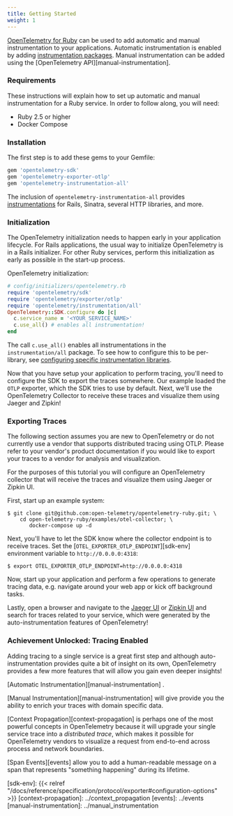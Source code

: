 ```yaml
---
title: Getting Started
weight: 1
---
```


[OpenTelemetry for Ruby][repository] can be used to add automatic and manual instrumentation to your applications.
Automatic instrumentation is enabled by adding [instrumentation packages][auto-instrumentation].
Manual instrumentation can be added using the [OpenTelemetry API][manual-instrumentation].

### Requirements

These instructions will explain how to set up automatic and manual instrumentation for a Ruby service.
In order to follow along, you will need:

- Ruby 2.5 or higher
- Docker Compose

### Installation

The first step is to add these gems to your Gemfile:

```ruby
gem 'opentelemetry-sdk'
gem 'opentelemetry-exporter-otlp'
gem 'opentelemetry-instrumentation-all'
```

The inclusion of `opentelemetry-instrumentation-all` provides [instrumentations](automatic_instrumentation.md) for Rails, Sinatra, several HTTP libraries, and more.

### Initialization

The OpenTelemetry initialization needs to happen early in your application lifecycle.
For Rails applications, the usual way to initialize OpenTelemetry is in a Rails initializer.
For other Ruby services, perform this initialization as early as possible in the start-up process.

OpenTelemetry initialization:

```ruby
# config/initializers/opentelemetry.rb
require 'opentelemetry/sdk'
require 'opentelemetry/exporter/otlp'
require 'opentelemetry/instrumentation/all'
OpenTelemetry::SDK.configure do |c|
  c.service_name = '<YOUR_SERVICE_NAME>'
  c.use_all() # enables all instrumentation!
end
```

The call `c.use_all()` enables all instrumentations in the `instrumentation/all` package. To see how to configure this to be per-library, see [configuring specific instrumentation libraries](automatic_instrumentation.md#configuring-specific-instrumentation-libraries).

Now that you have setup your application to perform tracing, you'll need to configure the SDK to export the traces somewhere. Our example loaded the `OTLP` exporter, which the SDK tries to use by default. Next, we'll use the OpenTelemetry Collector to receive these traces and visualize them using Jaeger and Zipkin!

### Exporting Traces

The following section assumes you are new to OpenTelemetry or do not currently use a vendor that supports distributed tracing using OTLP. Please refer to your vendor's product documentation if you would like to export your traces to a vendor for analysis and visualization.

For the purposes of this tutorial you will configure an OpenTelemetry collector that will receive the traces and visualize them using Jaeger or Zipkin UI.

First, start up an example system:

```console
$ git clone git@github.com:open-telemetry/opentelemetry-ruby.git; \
    cd open-telemetry-ruby/examples/otel-collector; \
       docker-compose up -d
```

Next, you'll have to let the SDK know where the collector endpoint is to receive traces.
Set the [`OTEL_EXPORTER_OTLP_ENDPOINT`][sdk-env] environment variable to `http://0.0.0.0:4318`:

```console
$ export OTEL_EXPORTER_OTLP_ENDPOINT=http://0.0.0.0:4318
```

Now, start up your application and perform a few operations to generate tracing data, e.g. navigate around your web app or kick off background tasks.

Lastly, open a browser and navigate to the [Jaeger UI](http://localhost:16686) or [Zipkin UI](http://localhost:9411) and search for traces related to your service, which were generated by the auto-instrumentation features of OpenTelemetry!

### Achievement Unlocked: Tracing Enabled

Adding tracing to a single service is a great first step and although auto-instrumentation provides quite a bit of insight on its own, OpenTelemetry provides a few more features that will allow you gain even deeper insights!

[Automatic Instrumentation][manual-instrumentation] .

[Manual Instrumentation][manual-instrumentation] will give provide you the ability to enrich your traces with domain specific data.

[Context Propagation][context-propagation] is perhaps one of the most powerful concepts in OpenTelemetry because it will upgrade your single service trace into a _distributed trace_, which makes it possible for OpenTelemetry vendors to visualize a request from end-to-end across process and network boundaries.

[Span Events][events] allow you to add a human-readable message on a span that represents "something happening" during its lifetime.


[repository]: https://github.com/open-telemetry/opentelemetry-ruby
[auto-instrumentation]: https://github.com/open-telemetry/opentelemetry-ruby#instrumentation-libraries
[sdk-env]: {{< relref "/docs/reference/specification/protocol/exporter#configuration-options" >}}
[context-propagation]: ../context_propagation
[events]: ../events
[manual-instrumentation]: ../manual_instrumentation
